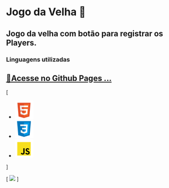 # Jogo da Velha 🎲

## Jogo da velha com botão para registrar os Players.

### Linguagens utilizadas 
## <a href="https://luvalentinaa.github.io/jogo_da_velha/">🚀Acesse no Github Pages ...</a>

[
- <img src="html.png">
- <img src="css.png">
- <img src="js.png"> 
]

[
<img src="gif-game.gif">
]

